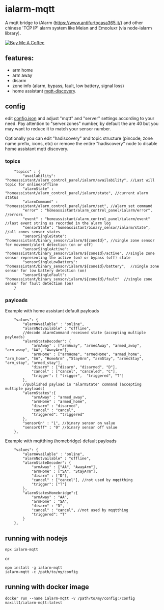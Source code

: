 # ialarm-mqtt
A mqtt bridge to iAlarm (https://www.antifurtocasa365.it/) and other chinese 'TCP IP' alarm system like Meian and Emooluxr (via node-ialarm library). 

<a href="https://www.buymeacoffee.com/maxill1" target="_blank">
<img src="https://www.buymeacoffee.com/assets/img/guidelines/download-assets-sm-2.svg" alt="Buy Me A Coffee"></a>

## features:
* arm home
* arm away
* disarm
* zone info (alarm, bypass, fault, low battery, signal loss)
* home assistant [mqtt-discovery](https://www.home-assistant.io/docs/mqtt/discovery/).

## config
edit [config.json](config.json) and adjust "mqtt" and "server" settings according to your need. Pay attention to "server.zones" number, by default the are 40 but you may want to reduce it to match your sensor number.

Optionally you can edit "hadiscovery" and topic structure (pincode, zone name prefix, icons, etc) or remove the entire "hadiscovery" node to disable home assistant mqtt discovery.

### topics
```
    "topics" : {
        "availability": "homeassistant/alarm_control_panel/ialarm/availability", //Last will topic for online/offline
        "alarmState" : "homeassistant/alarm_control_panel/ialarm/state", //current alarm status
        "alarmCommand" : "homeassistant/alarm_control_panel/ialarm/set", //alarm set command
        "error" : "homeassistant/alarm_control_panel/ialarm/error", //errors
        "event" : "homeassistant/alarm_control_panel/ialarm/event" //last event string as recorded in the alarm log
        "sensorState": "homeassistant/binary_sensor/ialarm/state", //all zones sensor states
        "sensorSingleState": "homeassistant/binary_sensor/ialarm/${zoneId}", //single zone sensor for movement/alert detection (on or off)
        "sensorSingleActive": "homeassistant/binary_sensor/ialarm/${zoneId}/active", //single zone sensor representing the active (on) or bypass (off) state
        "sensorSingleLowBattery": "homeassistant/binary_sensor/ialarm/${zoneId}/battery",  //single zone sensor for low battery detection (on)
        "sensorSingleFault": "homeassistant/binary_sensor/ialarm/${zoneId}/fault"  //single zone sensor for fault detection (on)
    }
```

### payloads

Example with home assistant default payloads
```	
    "values": {
        "alarmAvailable" : "online", 
        "alarmNotvailable" : "offline",
		//decode alarmCommand received state (accepting multiple payloads)
        "alarmStateDecoder": {
            "armAway" : ["armAway", "armedAway", "armed_away", "arm_away", "AA", "AwayArm"],
            "armHome" : ["armHome", "armedHome", "armed_home", "arm_home", "SA", "HomeArm" ,"StayArm", "armStay", "armedStay", "arm_stay", "armed_stay"],
            "disarm" : ["disarm", "disarmed", "D"],
            "cancel" : ["cancel", "canceled", "C"],
            "trigger": [ "trigger",  "triggered", "T"]
        },
		//published payload in "alarmState" command (accepting multiple payloads)
        "alarmStates":{
            "armAway" : "armed_away",
            "armHome" : "armed_home",
            "disarm" : "disarmed",
            "cancel" : "cancel",
            "triggered": "triggered"
        },
        "sensorOn" : "1", //binary sensor on value
        "sensorOff" : "0" //binary sensor off value
    },

```

Example with mqttthing (homebridge) default payloads
```	
    "values": {
        "alarmAvailable" : "online", 
        "alarmNotvailable" : "offline",
        "alarmStateDecoder": {
            "armAway" : ["AA", "AwayArm"],
            "armHome" : ["SA", "StayArm"],
            "disarm" : ["D"],
            "cancel" : ["cancel"], //not used by mqqtthing
            "trigger": ["T"]
        },
        "alarmStatesHomebridge":{
            "armAway" : "AA",
            "armHome" : "SA",
            "disarm" : "D",
            "cancel" : "cancel", //not used by mqqtthing
            "triggered": "T"
        }
    },

```

## running with nodejs

```
npx ialarm-mqtt

```
or 

```
npm install -g ialarm-mqtt 
ialarm-mqtt -c /path/to/my/config
```

## running with docker image
```
docker run --name ialarm-mqtt -v /path/to/my/config:/config maxill1/ialarm-mqtt:latest
```
